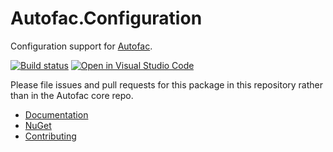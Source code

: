 # Autofac.Configuration

Configuration support for [Autofac](https://autofac.org).

[![Build status](https://ci.appveyor.com/api/projects/status/u6ujehy60pw4vyi2?svg=true)](https://ci.appveyor.com/project/Autofac/autofac-configuration) [![Open in Visual Studio Code](https://open.vscode.dev/badges/open-in-vscode.svg)](https://open.vscode.dev/autofac/Autofac.Configuration)

Please file issues and pull requests for this package in this repository rather than in the Autofac core repo.

- [Documentation](https://autofac.readthedocs.io/en/latest/configuration/xml.html)
- [NuGet](https://www.nuget.org/packages/Autofac.Configuration)
- [Contributing](https://autofac.readthedocs.io/en/latest/contributors.html)

